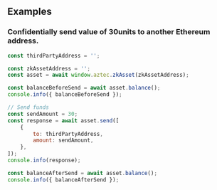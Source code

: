 ## Examples

### Confidentially send value of 30units to another Ethereum address.

```js
const thirdPartyAddress = '';

const zkAssetAddress = '';
const asset = await window.aztec.zkAsset(zkAssetAddress);

const balanceBeforeSend = await asset.balance();
console.info({ balanceBeforeSend });

// Send funds
const sendAmount = 30;
const response = await asset.send([
    {
        to: thirdPartyAddress,
        amount: sendAmount,
    },
]);
console.info(response);

const balanceAfterSend = await asset.balance();
console.info({ balanceAfterSend });
```
